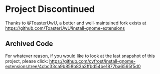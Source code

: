 # Project Discontinued

Thanks to @ToasterUwU, a better and well-maintained fork exists at https://github.com/ToasterUwU/install-gnome-extensions

## Archived Code

For whatever reason, if you would like to look at the last snapshot of this project, please click: https://github.com/cyfrost/install-gnome-extensions/tree/4cbc33ca9b858b83a3ffbd54be1877ba6565f5d0
